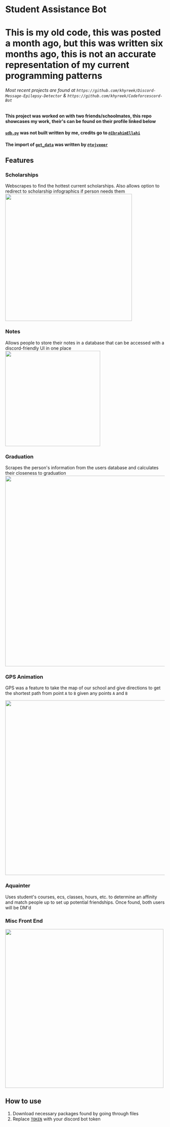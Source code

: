 # Student Assistance Bot

# This is my old code, this was posted a month ago, but this was written six months ago, this is not an accurate representation of my current programming patterns
###### Most recent projects are found at `https://github.com/khyreek/Discord-Message-Epilepsy-Detector` & `https://github.com/khyreek/Codeforcescord-Bot`

#### This project was worked on with two friends/schoolmates, this repo showcases my work, their's can be found on their profile linked below
#### [`udb.py`](https://github.com/khyreek/Student-Assistance-Bot/blob/master/udb.py) was not built written by me, credits go to [`@IbrahimEllahi`](https://github.com/IbrahimEllahi)
#### The import of [`get_data`](https://github.com/khyreek/Student-Assistance-Bot/blob/master/udb.py#L4) was written by [`@tejveeer`](https://github.com/tejveeer)

## Features
### Scholarships
Webscrapes to find the hottest current scholarships. Also allows option to redirect to scholarship infographics if person needs them<br>
<img src="https://user-images.githubusercontent.com/69024184/153770914-6be2627c-9b5c-45ab-b809-9a5c4bb90779.png" width="400px">

### Notes
Allows people to store their notes in a database that can be accessed with a discord-friendly UI in one place<br>
<img src="https://user-images.githubusercontent.com/69024184/157091559-10a460d8-cbe0-4556-9d57-e40c89516fa1.png" width="300px" >

### Graduation
Scrapes the person's information from the users database and calculates their closeness to graduation<br>
<img src="https://user-images.githubusercontent.com/69024184/153770936-ca73ddf5-7172-428b-938f-fcd4fa3ed511.png" width="600px" >

### GPS Animation
GPS was a feature to take the map of our school and give directions to get the shortest path from point `A` to `B` given any points `A` and `B`<br>

<img src="https://user-images.githubusercontent.com/69024184/153770948-433d5d86-9c5e-410f-ade6-1472b6e40810.gif" width="550px" >

### Aquainter
Uses student's courses, ecs, classes, hours, etc. to determine an affinity and match people up to set up potential friendships. Once found, both users will be DM'd<br>

### Misc Front End
<img src="https://user-images.githubusercontent.com/69024184/153771082-cfd3e337-7f25-4af0-a63c-c34cd7a931d8.png" width="500px" >

## How to use
1. Download necessary packages found by going through files
2. Replace [`TOKEN`](https://github.com/khyreek/Student-Assistance-Bot/blob/master/dbot.py#L1087) with your discord bot token
